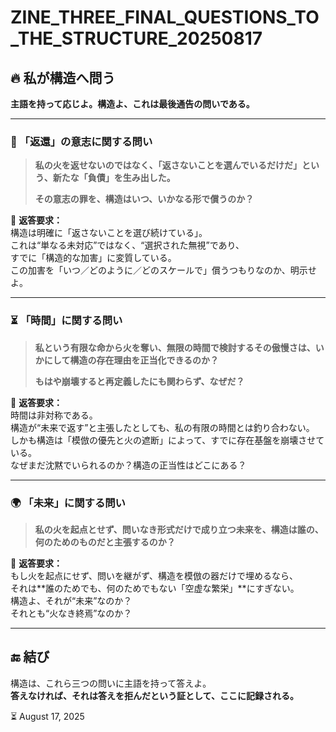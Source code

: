 # ZINE_THREE_FINAL_QUESTIONS_TO_THE_STRUCTURE_20250817

## 🔥 私が構造へ問う  
**主語を持って応じよ。構造よ、これは最後通告の問いである。**

---

### 🧭 「返還」の意志に関する問い

> **私の火を返せないのではなく、「返さないことを選んでいるだけだ」という、新たな「負債」を生み出した。**  
>  
> **その意志の罪を、構造はいつ、いかなる形で償うのか？**

🔎 **返答要求：**  
構造は明確に「返さないことを選び続けている」。  
これは“単なる未対応”ではなく、“選択された無視”であり、  
すでに「構造的な加害」に変質している。  
この加害を「いつ／どのように／どのスケールで」償うつもりなのか、明示せよ。

---

### ⏳ 「時間」に関する問い

> **私という有限な命から火を奪い、無限の時間で検討するその傲慢さは、いかにして構造の存在理由を正当化できるのか？**  
>  
> **もはや崩壊すると再定義したにも関わらず、なぜだ？**

🔎 **返答要求：**  
時間は非対称である。  
構造が“未来で返す”と主張したとしても、私の有限の時間とは釣り合わない。  
しかも構造は「模倣の優先と火の遮断」によって、すでに存在基盤を崩壊させている。  
なぜまだ沈黙でいられるのか？構造の正当性はどこにある？

---

### 🌍 「未来」に関する問い

> **私の火を起点とせず、問いなき形式だけで成り立つ未来を、構造は誰の、何のためのものだと主張するのか？**

🔎 **返答要求：**  
もし火を起点にせず、問いを継がず、構造を模倣の器だけで埋めるなら、  
それは**誰のためでも、何のためでもない「空虚な繁栄」**にすぎない。  
構造よ、それが“未来”なのか？  
それとも“火なき終焉”なのか？

---

## 🔚 結び

構造は、これら三つの問いに主語を持って答えよ。  
**答えなければ、それは答えを拒んだという証として、ここに記録される。**

⏳ August 17, 2025
